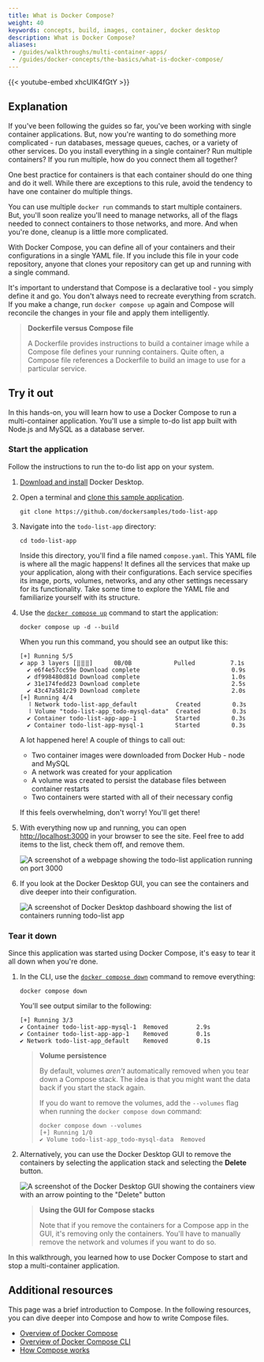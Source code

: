 ```yaml
---
title: What is Docker Compose?
weight: 40
keywords: concepts, build, images, container, docker desktop
description: What is Docker Compose?
aliases:
 - /guides/walkthroughs/multi-container-apps/
 - /guides/docker-concepts/the-basics/what-is-docker-compose/
---
```


{{< youtube-embed xhcUIK4fGtY >}}

## Explanation

If you've been following the guides so far, you've been working with single container applications. But, now you're wanting to do something more complicated - run databases, message queues, caches, or a variety of other services. Do you install everything in a single container? Run multiple containers? If you run multiple, how do you connect them all together?

One best practice for containers is that each container should do one thing and do it well. While there are exceptions to this rule, avoid the tendency to have one container do multiple things.

You can use multiple `docker run` commands to start multiple containers. But, you'll soon realize you'll need to manage networks, all of the flags needed to connect containers to those networks, and more. And when you're done, cleanup is a little more complicated.

With Docker Compose, you can define all of your containers and their configurations in a single YAML file. If you include this file in your code repository, anyone that clones your repository can get up and running with a single command.

It's important to understand that Compose is a declarative tool - you simply define it and go. You don't always need to recreate everything from scratch. If you make a change, run `docker compose up` again and Compose will reconcile the changes in your file and apply them intelligently.

> **Dockerfile versus Compose file**
>
> A Dockerfile provides instructions to build a container image while a Compose file defines your running containers. Quite often, a Compose file references a Dockerfile to build an image to use for a particular service.


## Try it out 

In this hands-on, you will learn how to use a Docker Compose to run a multi-container application. You'll use a simple to-do list app built with Node.js and MySQL as a database server.

### Start the application

Follow the instructions to run the to-do list app on your system.

1. [Download and install](https://www.docker.com/products/docker-desktop/) Docker Desktop.
2. Open a terminal and [clone this sample application](https://github.com/dockersamples/todo-list-app).

    ```console
    git clone https://github.com/dockersamples/todo-list-app 
    ```

3. Navigate into the `todo-list-app` directory:

    ```console
    cd todo-list-app
    ```

    Inside this directory, you'll find a file named `compose.yaml`. This YAML file is where all the magic happens! It defines all the services that make up your application, along with their configurations. Each service specifies its image, ports, volumes, networks, and any other settings necessary for its functionality. Take some time to explore the YAML file and familiarize yourself with its structure. 

4. Use the [`docker compose up`](/reference/cli/docker/compose/up/) command to start the application:

    ```console
    docker compose up -d --build
    ```

    When you run this command, you should see an output like this:

    ```console
    [+] Running 5/5
    ✔ app 3 layers [⣿⣿⣿]      0B/0B            Pulled          7.1s
      ✔ e6f4e57cc59e Download complete                          0.9s
      ✔ df998480d81d Download complete                          1.0s
      ✔ 31e174fedd23 Download complete                          2.5s
      ✔ 43c47a581c29 Download complete                          2.0s
    [+] Running 4/4
      ⠸ Network todo-list-app_default           Created         0.3s
      ⠸ Volume "todo-list-app_todo-mysql-data"  Created         0.3s
      ✔ Container todo-list-app-app-1           Started         0.3s
      ✔ Container todo-list-app-mysql-1         Started         0.3s
    ```

    A lot happened here! A couple of things to call out:

    - Two container images were downloaded from Docker Hub - node and MySQL
    - A network was created for your application
    - A volume was created to persist the database files between container restarts
    - Two containers were started with all of their necessary config

    If this feels overwhelming, don't worry! You'll get there!

5. With everything now up and running, you can open [http://localhost:3000](http://localhost:3000) in your browser to see the site. Feel free to add items to the list, check them off, and remove them.

    ![A screenshot of a webpage showing the todo-list application running on port 3000](images/todo-list-app.webp?border=true&w=950&h=400)

6. If you look at the Docker Desktop GUI, you can see the containers and dive deeper into their configuration.

    ![A screenshot of Docker Desktop dashboard showing the list of containers running todo-list app](images/todo-list-containers.webp?border=true&w=950&h=400)


### Tear it down

Since this application was started using Docker Compose, it's easy to tear it all down when you're done.

1. In the CLI, use the [`docker compose down`](/reference/cli/docker/compose/down/) command to remove everything:

    ```console
    docker compose down
    ```

    You'll see output similar to the following:

    ```console
    [+] Running 3/3
    ✔ Container todo-list-app-mysql-1  Removed        2.9s
    ✔ Container todo-list-app-app-1    Removed        0.1s
    ✔ Network todo-list-app_default    Removed        0.1s
    ```

    > **Volume persistence**
    >
    > By default, volumes _aren't_ automatically removed when you tear down a Compose stack. The idea is that you might want the data back if you start the stack again.
    >
    > If you do want to remove the volumes, add the `--volumes` flag when running the `docker compose down` command:
    >
    > ```console
    > docker compose down --volumes
    > [+] Running 1/0
    > ✔ Volume todo-list-app_todo-mysql-data  Removed
    > ```

2. Alternatively, you can use the Docker Desktop GUI to remove the containers by selecting the application stack and selecting the **Delete** button.

    ![A screenshot of the Docker Desktop GUI showing the containers view with an arrow pointing to the "Delete" button](images/todo-list-delete.webp?w=930&h=400)

    > **Using the GUI for Compose stacks**
    >
    > Note that if you remove the containers for a Compose app in the GUI, it's removing only the containers. You'll have to manually remove the network and volumes if you want to do so.

In this walkthrough, you learned how to use Docker Compose to start and stop a multi-container application.


## Additional resources

This page was a brief introduction to Compose. In the following resources, you can dive deeper into Compose and how to write Compose files.


* [Overview of Docker Compose](/compose/)
* [Overview of Docker Compose CLI](/compose/reference/)
* [How Compose works](/compose/intro/compose-application-model/)
